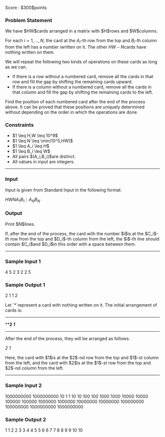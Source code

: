 
<div>

<span>

<span>

<p>
Score : $300$points
</p>

<div>

<section>

### **Problem Statement**

<p>
We have $HW$cards arranged in a matrix with $H$rows and $W$columns.

For each $i=1, \ldots, N$, the card at the $A_i$-th row from the top and $B_i$-th column from the left has a number $i$written on it. The other $HW-N$cards have nothing written on them.
</p>

<p>
We will repeat the following two kinds of operations on these cards as long as we can.
</p>

<ul>

<li>
If there is a row without a numbered card, remove all the cards in that row and fill the gap by shifting the remaining cards upward.
</li>

<li>
If there is a column without a numbered card, remove all the cards in that column and fill the gap by shifting the remaining cards to the left.
</li>

</ul>

<p>
Find the position of each numbered card after the end of the process above. It can be proved that these positions are uniquely determined without depending on the order in which the operations are done.
</p>

</section>

</div>

<div>

<section>

### **Constraints**

<ul>

<li>
$1 \leq H,W \leq 10^9$
</li>

<li>
$1 \leq N \leq \min(10^5,HW)$
</li>

<li>
$1 \leq A_i \leq H$
</li>

<li>
$1 \leq B_i \leq W$
</li>

<li>
All pairs $(A_i,B_i)$are distinct.
</li>

<li>
All values in input are integers.
</li>

</ul>

</section>

</div>

---

<div>

<div>

<section>

### **Input**

<p>
Input is given from Standard Input in the following format:
</p>

<div>

$H$$W$$N$$A_1$$B_1$$\vdots$$A_N$$B_N$
</div>

</section>

</div>

<div>

<section>

### **Output**

<p>
Print $N$lines.
</p>

<p>
If, after the end of the process, the card with the number $i$is at the $C_i$-th row from the top and $D_i$-th column from the left, the $i$-th line should contain $C_i$and $D_i$in this order with a space between them.
</p>

</section>

</div>

</div>

---

<div>

<section>

### **Sample Input 1**

<div>

4 5 2
3 2
2 5

</div>

</section>

</div>

<div>

<section>

### **Sample Output 1**

<div>

2 1
1 2

</div>

<p>
Let `*`represent a card with nothing written on it. The initial arrangement of cards is:
</p>

<div>

*****
****2
*1***
*****
</div>

<p>
After the end of the process, they will be arranged as follows:
</p>

<div>

*2
1*
</div>

<p>
Here, the card with $1$is at the $2$-nd row from the top and $1$-st column from the left, and the card with $2$is at the $1$-st row from the top and $2$-nd column from the left.
</p>

</section>

</div>

---

<div>

<section>

### **Sample Input 2**

<div>

1000000000 1000000000 10
1 1
10 10
100 100
1000 1000
10000 10000
100000 100000
1000000 1000000
10000000 10000000
100000000 100000000
1000000000 1000000000

</div>

</section>

</div>

<div>

<section>

### **Sample Output 2**

<div>

1 1
2 2
3 3
4 4
5 5
6 6
7 7
8 8
9 9
10 10

</div>

</section>

</div>

</span>

</span>

</div>
